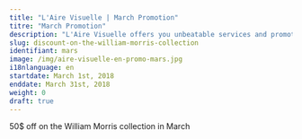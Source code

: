```yaml
---
title: "L'Aire Visuelle | March Promotion"
titre: "March Promotion"
description: "L'Aire Visuelle offers you unbeatable services and promotions near you."
slug: discount-on-the-william-morris-collection
identifiant: mars
image: /img/aire-visuelle-en-promo-mars.jpg
i18nlanguage: en
startdate: March 1st, 2018
enddate: March 31st, 2018
weight: 0
draft: true
---
```


50$ off on the William Morris collection in March